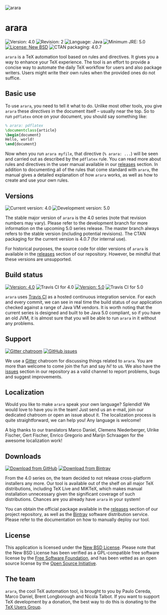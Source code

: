 ![arara](https://i.stack.imgur.com/hjUsN.png)

# arara

![Version: 4.0](https://img.shields.io/badge/current_version-4.0-blue.svg?style=flat-square)
![Revision: 2](https://img.shields.io/badge/revision-2-blue.svg?style=flat-square)
![Language: Java](https://img.shields.io/badge/language-Java-blue.svg?style=flat-square)
![Minimum JRE: 5.0](https://img.shields.io/badge/minimum_JRE-5.0-blue.svg?style=flat-square)
[![License: New BSD](https://img.shields.io/badge/license-New_BSD-blue.svg?style=flat-square)](https://opensource.org/licenses/bsd-license)
![CTAN packaging: 4.0.7](https://img.shields.io/badge/CTAN_packaging-4.0.7-blue.svg?style=flat-square)

`arara` is a TeX automation tool based on rules and directives. It gives you a way to enhance your TeX experience. The tool is an effort to provide a concise way to automate the daily TeX workflow for users and also package writers. Users might write their own rules when the provided ones do not suffice.

## Basic use

To use `arara`, you need to tell it what to do. Unlike most other tools, you give `arara` these _directives_ in the document itself – usually near the top.  So to run `pdflatex` once on your document, you should say something like:

```tex
% arara: pdflatex
\documentclass{article}
\begin{document}
Hello, world!
\end{document}
```

Now when you run `arara myfile`, that directive (`% arara: ...`) will be seen and carried out as described by the `pdflatex` rule.  You can read more about rules and directives in the user manual available in our [releases](https://github.com/cereda/arara/releases) section. In addition to documenting all of the rules that come standard with `arara`, the manual gives a detailed explanation of how `arara` works, as well as how to create and use your own rules.

## Versions

![Current version: 4.0](https://img.shields.io/badge/current_version-4.0-blue.svg?style=flat-square)
![Development version: 5.0](https://img.shields.io/badge/development_version-5.0-red.svg?style=flat-square)

The stable major version of `arara` is the 4.0 series (note that revision numbers may vary). Please refer to the development branch for more information on the upcoming 5.0 series release. The master branch always refers to the stable version (including potential revisions). The CTAN packaging for the current version is 4.0.7 (for internal use).

For historical purposes, the source code for older versions of `arara` is available in the [releases](https://github.com/cereda/arara/releases) section of our repository. However, be mindful that these versions are unsupported.

## Build status

[![Version: 4.0](https://img.shields.io/badge/version-4.0-blue.svg?style=flat-square)](https://travis-ci.org/cereda/arara/)
![Travis CI for 4.0](https://img.shields.io/travis/cereda/arara.svg?style=flat-square)
[![Version: 5.0](https://img.shields.io/badge/version-5.0-red.svg?style=flat-square)](https://travis-ci.org/cereda/arara/branches)
![Travis CI for 5.0](https://img.shields.io/travis/cereda/arara/development.svg?style=flat-square)

`arara` uses [Travis CI](https://travis-ci.org) as a hosted continuous integration service. For each and every commit, we can see in real time the build status of our application checked against a range of Java VM vendors. It is worth noting that the current series is designed and built to be Java 5.0 compliant, so if you have an old JVM, it is almost sure that you will be able to run `arara` in it without any problems.

## Support

[![Gitter chatroom](https://img.shields.io/badge/gitter-join_chat-blue.svg?style=flat-square)](https://gitter.im/cereda/arara)
[![GitHub issues](https://img.shields.io/badge/github-issues-blue.svg?style=flat-square)](https://github.com/cereda/arara/issues)

We use a [Gitter](https://gitter.im/cereda/arara) chatroom for discussing things related to `arara`. You are more than welcome to come join the fun and say *hi!* to us. We also have the [issues](https://github.com/cereda/arara/issues) section in our repository as a valid channel to report problems, bugs and suggest improvements. 

## Localization

Would you like to make `arara` speak your own language? Splendid! We would love to have you in the team! Just send us an e-mail, join our dedicated chatroom or open an issue about it. The localization process is quite straightforward, we can help you! Any language is welcome!

A big thanks to our translators Marco Daniel, Clemens Niederberger, Ulrike Fischer, Gert Fischer, Enrico Gregorio and Marijn Schraagen for the awesome localization work!

## Downloads

[![Download from GitHub](https://img.shields.io/badge/github-4.0-blue.svg?style=flat-square)](https://github.com/cereda/arara/releases)
[![Download from Bintray](https://img.shields.io/badge/bintray-4.0-blue.svg?style=flat-square)](https://bintray.com/cereda/arara)

From the 4.0 series on, the team decided to not release cross-platform installers any more. Our tool is available out of the shelf on all major TeX distributions, including TeX Live and MiKTeX, which makes manual installation unnecessary given the significant coverage of such distributions. Chances are you already have `arara` in your system!

You can obtain the official package available in the [releases](https://github.com/cereda/arara/releases) section of our project repository, as well as the [Bintray](https://bintray.com/cereda/arara) software distribution service. Please refer to the documentation on how to manually deploy our tool.

## License

This application is licensed under the [New BSD License](http://www.opensource.org/licenses/bsd-license.php). Please note that the New BSD License has been verified as a GPL-compatible free software license by the [Free Software Foundation](http://www.fsf.org/), and has been vetted as an open source license by the [Open Source Initiative](http://www.opensource.org/).

## The team

`arara`, the cool TeX automation tool, is brought to you by Paulo Cereda, Marco Daniel, Brent Longborough and Nicola Talbot. If you want to support TeX development by a donation, the best way to do this is donating to the [TeX Users Group](https://www.tug.org/donate.html).
